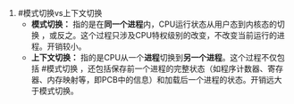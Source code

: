 1. #模式切换vs上下文切换 
	*   **模式切换：** 指的是在**同一个进程**内，CPU运行状态从用户态到内核态的切换 ，或反之。这个过程只涉及CPU特权级别的改变，不改变当前运行的进程。开销较小。
    *   **上下文切换：** 指的是CPU从一个**进程**切换到**另一个进程**。这个过程不仅包括 #模式切换 ，还包括保存前一个进程的完整状态（如程序计数器、寄存器、内存映射等，即PCB中的信息）和加载后一个进程的状态。开销远大于模式切换。
